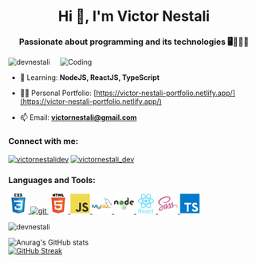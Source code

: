 <h1 align="center">Hi 👋, I'm Victor Nestali</h1>
<h3 align="center">Passionate about programming and its technologies 🖥️👨🏻‍💻</h3>
<img align="right" alt="Coding" width="400" src="https://media2.giphy.com/media/v1.Y2lkPTc5MGI3NjExOTVsczNjOG52bWhlcGp5aDY4dzl0d3FoenJudHB4bGJ0cWhpczFpeCZlcD12MV9pbnRlcm5hbF9naWZfYnlfaWQmY3Q9cw/5eLDrEaRGHegx2FeF2/giphy.gif">

<p align="left"> <img src="https://komarev.com/ghpvc/?username=devnestali&label=Profile%20views&color=0e75b6&style=flat" alt="devnestali" /> </p>

- 🌱 Learning:  **NodeJS, ReactJS, TypeScript**

- 👨‍💻 Personal Portfolio: [https://victor-nestali-portfolio.netlify.app/](https://victor-nestali-portfolio.netlify.app/)

- 📫 Email: **victornestali@gmail.com**

<h3 align="left">Connect with me:</h3>
<p align="left">
<a href="https://linkedin.com/in/victornestalidev" target="blank"><img align="center" src="https://raw.githubusercontent.com/rahuldkjain/github-profile-readme-generator/master/src/images/icons/Social/linked-in-alt.svg" alt="victornestalidev" height="30" width="40" /></a>
<a href="https://instagram.com/victornestali_dev" target="blank"><img align="center" src="https://raw.githubusercontent.com/rahuldkjain/github-profile-readme-generator/master/src/images/icons/Social/instagram.svg" alt="victornestali_dev" height="30" width="40" /></a>
</p>

<h3 align="left">Languages and Tools:</h3>
<p align="left"> <a href="https://www.w3schools.com/css/" target="_blank" rel="noreferrer"> <img src="https://raw.githubusercontent.com/devicons/devicon/master/icons/css3/css3-original-wordmark.svg" alt="css3" width="40" height="40"/> </a> <a href="https://git-scm.com/" target="_blank" rel="noreferrer"> <img src="https://www.vectorlogo.zone/logos/git-scm/git-scm-icon.svg" alt="git" width="40" height="40"/> </a> <a href="https://www.w3.org/html/" target="_blank" rel="noreferrer"> <img src="https://raw.githubusercontent.com/devicons/devicon/master/icons/html5/html5-original-wordmark.svg" alt="html5" width="40" height="40"/> </a> <a href="https://developer.mozilla.org/en-US/docs/Web/JavaScript" target="_blank" rel="noreferrer"> <img src="https://raw.githubusercontent.com/devicons/devicon/master/icons/javascript/javascript-original.svg" alt="javascript" width="40" height="40"/> </a> <a href="https://www.mysql.com/" target="_blank" rel="noreferrer"> <img src="https://raw.githubusercontent.com/devicons/devicon/master/icons/mysql/mysql-original-wordmark.svg" alt="mysql" width="40" height="40"/> </a> <a href="https://nodejs.org" target="_blank" rel="noreferrer"> <img src="https://raw.githubusercontent.com/devicons/devicon/master/icons/nodejs/nodejs-original-wordmark.svg" alt="nodejs" width="40" height="40"/> </a> <a href="https://reactjs.org/" target="_blank" rel="noreferrer"> <img src="https://raw.githubusercontent.com/devicons/devicon/master/icons/react/react-original-wordmark.svg" alt="react" width="40" height="40"/> </a> <a href="https://sass-lang.com" target="_blank" rel="noreferrer"> <img src="https://raw.githubusercontent.com/devicons/devicon/master/icons/sass/sass-original.svg" alt="sass" width="40" height="40"/> </a> <a href="https://www.typescriptlang.org/" target="_blank" rel="noreferrer"> <img src="https://raw.githubusercontent.com/devicons/devicon/master/icons/typescript/typescript-original.svg" alt="typescript" width="40" height="40"/> </a> </p>

<p><img align="center" src="https://github-readme-stats.vercel.app/api/top-langs?username=devnestali&show_icons=true&locale=en&layout=compact" alt="devnestali" /></p>

![Anurag's GitHub stats](https://github-readme-stats.vercel.app/api?username=devnestali&show_icons=true&theme=transparent)
<br>
[![GitHub Streak](https://github-readme-streak-stats.herokuapp.com?user=devnestali&theme=dark)](https://git.io/streak-stats)


